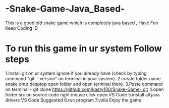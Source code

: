 # -Snake-Game-Java_Based-
This is a good old snake game which is completely java based , Have Fun Keep Coding :D

# To run this game in ur system Follow steps
1.Install git on ur system ignore if you already have (check by typing command "git --version" on terminal in your system).
2.create folder name snake onur desptop open folder and open terminal there.
3.Paste command on terminal -  git clone https://github.com/kasty100/Snake-Game-.git
4.open folder src on source code right mouse click open VS Code
5.install all java drivers VS Code Suggested
6.run program
7.voila  Enjoy the game


